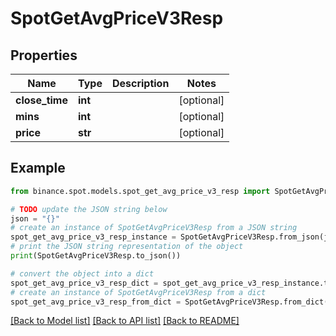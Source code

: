 # SpotGetAvgPriceV3Resp


## Properties

Name | Type | Description | Notes
------------ | ------------- | ------------- | -------------
**close_time** | **int** |  | [optional] 
**mins** | **int** |  | [optional] 
**price** | **str** |  | [optional] 

## Example

```python
from binance.spot.models.spot_get_avg_price_v3_resp import SpotGetAvgPriceV3Resp

# TODO update the JSON string below
json = "{}"
# create an instance of SpotGetAvgPriceV3Resp from a JSON string
spot_get_avg_price_v3_resp_instance = SpotGetAvgPriceV3Resp.from_json(json)
# print the JSON string representation of the object
print(SpotGetAvgPriceV3Resp.to_json())

# convert the object into a dict
spot_get_avg_price_v3_resp_dict = spot_get_avg_price_v3_resp_instance.to_dict()
# create an instance of SpotGetAvgPriceV3Resp from a dict
spot_get_avg_price_v3_resp_from_dict = SpotGetAvgPriceV3Resp.from_dict(spot_get_avg_price_v3_resp_dict)
```
[[Back to Model list]](../README.md#documentation-for-models) [[Back to API list]](../README.md#documentation-for-api-endpoints) [[Back to README]](../README.md)


